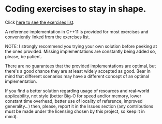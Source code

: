 # Coding exercises to stay in shape.

Click [here to see the exercises list](exercises.md).

A reference implementation in C++11 is provided for most exercises and conveniently linked from the exercises list.

NOTE: I strongly recommend you trying your own solution before peeking at the ones provided. Missing implementations are constantly being added so, please, be patient.

There are no guarantees that the provided implementations are optimal, but there's a good chance they are at least widely accepted as good. Bear in mind that different scenarios may have a different concept of an optimal implementation.

If you find a better solution regarding usage of resources and real-world applicability, not style (better Big-O for speed and/or memory, lower constant time overhead, better use of locality of reference, improved generality...) then, please, report it in the Issues section (any contributions must be made under the licensing chosen by this project, so keep it in mind).
